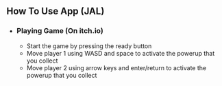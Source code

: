 ## __How To Use App (JAL)__ ##

- ### __Playing Game (On itch.io)__ ###
	 - Start the game by pressing the ready button
   - Move player 1 using WASD and space to activate the powerup that you collect
   - Move player 2 using arrow keys and enter/return to activate the powerup that you collect
